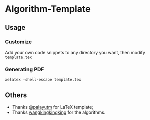 # Algorithm-Template

## Usage

### Customize

Add your own code snippets to any directory you want, then modify `template.tex`

### Generating PDF

```
xelatex -shell-escape template.tex
```
## Others

* Thanks [@palayutm](https://github.com/palayutm/ply-template) for LaTeX template;
* Thanks [wangkingkingking](https://blog.csdn.net/wangkingkingking) for the algorithms.